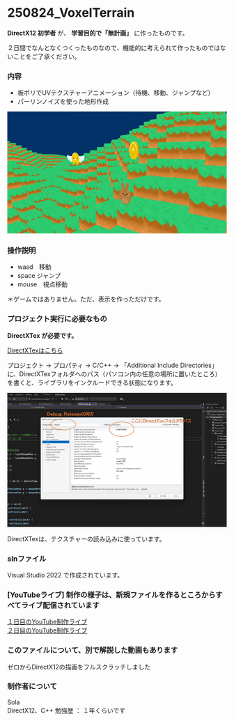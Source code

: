 # 250824_VoxelTerrain

**DirectX12 初学者** が、 **学習目的で「無計画」** に作ったものです。

２日間でなんとなくつくったものなので、機能的に考えられて作ったものではないことをご了承ください。

### 内容

* 板ポリでUVテクスチャーアニメーション（待機、移動、ジャンプなど）
* パーリンノイズを使った地形作成

![screenshot](https://github.com/SolaGame8/MyDX12Learning/blob/main/250824_VoxelTerrain/screenshots/image001.jpg)


### 操作説明

- wasd　移動
- space ジャンプ
- mouse　視点移動

＊ゲームではありません。ただ、表示を作っただけです。


### プロジェクト実行に必要なもの

**DirectXTex が必要です。**

[DirectXTexはこちら](https://github.com/microsoft/DirectXTex)

プロジェクト → プロパティ → C/C++ → 「Additional Include Directories」
に、DirectXTexフォルダへのパス（パソコン内の任意の場所に置いたところ）を書くと、ライブラリをインクルードできる状態になります。

![project settings](https://github.com/SolaGame8/MyDX12Learning/blob/main/250824_VoxelTerrain/screenshots/vs_prop_1.jpg)

DirectXTexは、テクスチャーの読み込みに使っています。

### slnファイル

Visual Studio 2022 で作成されています。


### [YouTubeライブ] 制作の様子は、新規ファイルを作るところからすべてライブ配信されています

[１日目のYouTube制作ライブ](https://www.youtube.com/watch?v=LfemIWoI2Ws&t=13220s)
<br>
[２日目のYouTube制作ライブ](https://www.youtube.com/watch?v=Wnkv7VBMFV0&t=2694s)

### このファイルについて、別で解説した動画もあります

ゼロからDirectX12の描画をフルスクラッチしました

### 制作者について

Sola<br>
DirectX12、C++ 勉強歴 ： １年くらいです

